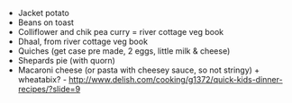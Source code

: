 * Jacket potato
* Beans on toast
* Colliflower and chik pea curry = river cottage veg book
* Dhaal, from river cottage veg book
* Quiches (get case pre made, 2 eggs, little milk & cheese)
* Shepards pie (with quorn)
* Macaroni cheese (or pasta with cheesey sauce, so not stringy) + wheatabix? - http://www.delish.com/cooking/g1372/quick-kids-dinner-recipes/?slide=9
